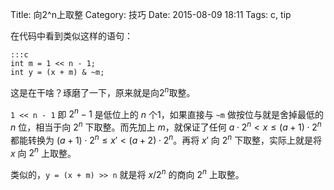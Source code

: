 Title: 向2^n上取整
Category: 技巧
Date: 2015-08-09 18:11
Tags: c, tip

在代码中看到类似这样的语句：

    :::c
    int m = 1 << n - 1;
    int y = (x + m) & ~m;

这是在干啥？琢磨了一下，原来就是向$2^n$取整。

`1 << n - 1` 即 $2^n-1$ 是低位上的 $n$ 个1，如果直接与 `~m` 做按位与就是舍掉最低的 $n$ 位，相当于向 $2^n$ 下取整。而先加上 $m$，就保证了任何 $a\cdot 2^n<x\leq (a+1)\cdot 2^n$ 都能转换为 $(a+1)\cdot 2^n\leq x' < (a+2)\cdot 2^n$。再将 $x'$ 向 $2^n$ 下取整，实际上就是将 $x$ 向 $2^n$ 上取整。

类似的，`y = (x + m) >> n` 就是将 $x/2^n$ 的商向 $2^n$ 上取整。

